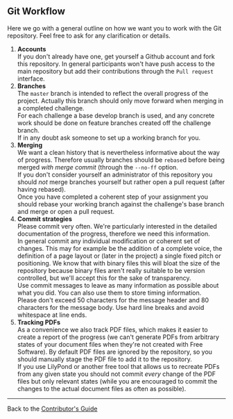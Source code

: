 ## Git Workflow

Here we go with a general outline on how we want you to work with the
Git repository. Feel free to ask for any clarification or details.

1. **Accounts**   
   If you don't already have one, get yourself a Github account
   and fork this repository. In general participants won't have
   push access to the main repository but add their contributions
   through the `Pull request` interface.
2. **Branches**  
   The `master` branch is intended to reflect the overall progress
   of the project. Actually this branch should only move forward
   when merging in a completed challenge.  
   For each challenge a base develop branch is used, and any concrete
   work should be done on feature branches created off the challenge
   branch.   
   If in any doubt ask someone to set up a working branch for you.
3. **Merging**  
   We want a clean history that is nevertheless informative about the
   way of progress. Therefore usually branches should be `rebase`d
   before being merged *with merge commit* (through the `--no-ff`
   option.  
   If you don't consider yourself an administrator of this repository
   you should *not* merge branches yourself but rather open a pull
   request (after having rebased).  
   Once you have completed a coherent step of your assignment
   you should rebase your working branch against the challenge's
   base branch and merge or open a pull request.
4. **Commit strategies**  
   Please commit very often. We're particularly interested in the detailed
   documentation of the progress, therefore we need this information.  
   In general commit any individual modification or coherent set of
   changes. This may for example be the addition of a complete voice,
   the definition of a page layout or (later in the project) a single
   fixed pitch or positioning. We know that with binary files this will
   bloat the size of the repository because binary files aren't really
   suitable to be version controlled, but we'll accept this for the sake
   of transparency.  
   Use commit messages to leave as many information as possible about
   what you did. You can also use them to store timing information.  
   Please don't exceed 50 characters for the message header and 80
   characters for the message body. Use hard line breaks and avoid
   whitespace at line ends.
5. **Tracking PDFs**  
   As a convenience we also track PDF files, which makes it easier to
   create a report of the progress (we can't generate PDFs from
   arbitrary states of your document files when they're not created with
   Free Software). By default PDF files are ignored by the repository,
   so you should manually stage the PDF file to add it to the repository.  
   If you use LilyPond or another free tool that allows us to recreate
   PDFs from any given state you should not commit *every* change of the
   PDF files but only relevant states (while you are encouraged to commit
   the changes to the actual document files as often as possible).

---

Back to the [Contributor's Guide](README.md)

